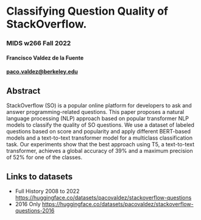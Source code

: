 # Classifying Question Quality of StackOverflow. 
### MIDS w266 Fall 2022

#### Francisco Valdez de la Fuente
#### paco.valdez@berkeley.edu


## Abstract
StackOverflow (SO) is a popular online platform for developers to ask and answer programming-related questions. This paper proposes a natural language processing (NLP) approach based on popular transformer NLP models to classify the quality of SO questions. We use a dataset of labeled questions based on score and popularity and apply different BERT-based models and a text-to-text transformer model for a multiclass classification task. Our experiments show that the best approach using T5, a text-to-text transformer, achieves a global accuracy of 39% and a maximum precision of 52% for one of the classes.


## Links to datasets
- Full History 2008 to 2022 https://huggingface.co/datasets/pacovaldez/stackoverflow-questions
- 2016 Only https://huggingface.co/datasets/pacovaldez/stackoverflow-questions-2016
